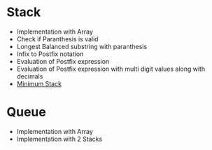 # Stack

- Implementation with Array
- Check if Paranthesis is valid
- Longest Balanced substring with paranthesis
- Infix to Postfix notation
- Evaluation of Postfix expression
- Evaluation of Postfix expression with multi digit values along with decimals
- [Minimum Stack](https://leetcode.com/problems/min-stack)

# Queue

- Implementation with Array
- Implementation with 2 Stacks